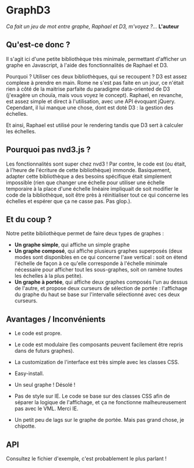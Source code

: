 # GraphD3

_Ca fait un jeu de mot entre graphe, Raphael et D3, m'voyez ?..._
**L'auteur**

## Qu'est-ce donc ?

Il s'agit ici d'une petite bibliothèque très minimale, permettant d'afficher un graphe en Javascript, à l'aide des fonctionnalités de Raphael et D3.

Pourquoi ? Utiliser ces deux bibliothèques, qui se recoupent ? D3 est assez complexe à prendre en main. Rome ne s'est pas faite en un jour, ce n'était rien à côté de la maitrise parfaite du paradigme data-oriented de D3 (j'exagère un chouïa, mais vous voyez le concept). Raphael, en revanche, est assez simple et direct à l'utilisation, avec une API évoquant jQuery. Cependant, il lui manque une chose, dont est doté D3 : la gestion des échelles.

Et ainsi, Raphael est utilisé pour le rendering tandis que D3 sert à calculer les échelles.

## Pourquoi pas nvd3.js ?

Les fonctionnalités sont super chez nvd3 ! Par contre, le code est (ou était, à l'heure de l'écriture de cette bibliothèque) immonde. Basiquement, adapter cette bibliothèque a des besoins spécifique était simplement impossible (rien que changer une échelle pour utiliser une échelle temporaire à la place d'une échelle linéaire impliquait de soit modifier le code de la bibliothèque, soit être près à réinitialiser tout ce qui concerne les échelles et espérer que ça ne casse pas. Pas glop.).

## Et du coup ?

Notre petite bibliothèque permet de faire deux types de graphes :

- **Un graphe simple**, qui affiche un simple graphe
- **Un graphe composé**, qui affiche plusieurs graphes superposés (deux modes sont disponibles en ce qui concerne l'axe vertical : soit on étend l'échelle de façon à ce qu'elle corresponde à l'échelle minimale nécessaire pour afficher tout les sous-graphes, soit on ramène toutes les échelles à la plus petite).
- **Un graphe à portée**, qui affiche deux graphes composés l'un au dessus de l'autre, et propose deux curseurs de sélection de portée : l'affichage du graphe du haut se base sur l'intervalle sélectionné avec ces deux curseurs.

## Avantages / Inconvénients

- Le code est propre.
- Le code est modulaire (les composants peuvent facilement être repris dans de futurs graphes).
- La customization de l'interface est très simple avec les classes CSS.
- Easy-install.

- Un seul graphe ! Désolé !
- Pas de style sur IE. Le code se base sur des classes CSS afin de séparer la logique de l'affichage, et ça ne fonctionne malheureusement pas avec le VML. Merci IE.
- Un petit peu de lags sur le graphe de portée. Mais pas grand chose, je chipotte.

## API

Consultez le fichier d'exemple, c'est probablement le plus parlant !
